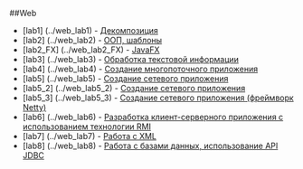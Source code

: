 ##Web  
* [lab1] (../web_lab1) - [Декомпозиция]()
* [lab2] (../web_lab2) - [ООП, шаблоны]()
* [lab2_FX] (../web_lab2_FX) - [JavaFX]()
* [lab3] (../web_lab3) - [Обработка текстовой информации]()
* [lab4] (../web_lab4) - [Создание многопоточного приложения]()
* [lab5] (../web_lab5) - [Создание сетевого приложения]()
* [lab5_2] (../web_lab5_2) - [Создание сетевого приложения]()
* [lab5_3] (../web_lab5_3) - [Создание сетевого приложения (фреймворк Netty)]()
* [lab6] (../web_lab6) - [Разработка клиент-серверного приложения с использованием технологии RMI]()
* [lab7] (../web_lab7) - [Работа с XML]()
* [lab8] (../web_lab8) - [Работа с базами данных, использование API JDBC]()
